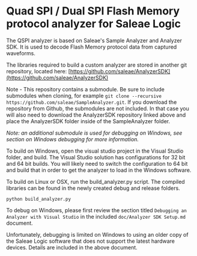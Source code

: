 # Quad SPI / Dual SPI Flash Memory protocol analyzer for Saleae Logic

The QSPI analyzer is based on Saleae's Sample Analyzer and Analyzer SDK. It is used to decode Flash Memory protocol data from captured waveforms.

The libraries required to build a custom analyzer are stored in another git repository, located here:
[https://github.com/saleae/AnalyzerSDK](https://github.com/saleae/AnalyzerSDK)

Note - This repository contains a submodule. Be sure to include submodules when cloning, for example `git clone --recursive https://github.com/saleae/SampleAnalyzer.git`. If you download the repository from Github, the submodules are not included. In that case you will also need to download the AnalyzerSDK repository linked above and place the AnalyzerSDK folder inside of the SampleAnalyzer folder.

*Note: an additional submodule is used for debugging on Windows, see section on Windows debugging for more information.*

To build on Windows, open the visual studio project in the Visual Studio folder, and build. The Visual Studio solution has configurations for 32 bit and 64 bit builds. You will likely need to switch the configuration to 64 bit and build that in order to get the analyzer to load in the Windows software.

To build on Linux or OSX, run the build_analyzer.py script. The compiled libraries can be found in the newly created debug and release folders.

	python build_analyzer.py

To debug on Windows, please first review the section titled `Debugging an Analyzer with Visual Studio` in the included `doc/Analyzer SDK Setup.md` document.

Unfortunately, debugging is limited on Windows to using an older copy of the Saleae Logic software that does not support the latest hardware devices. Details are included in the above document.
